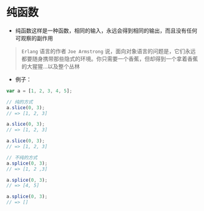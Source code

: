 纯函数
===

- 纯函数这样是一种函数，相同的输入，永远会得到相同的输出，而且没有任何可观察的副作用

> `Erlang` 语言的作者 `Joe Armstrong` 说，面向对象语言的问题是，它们永远都要随身携带那些隐式的环境。你只需要一个香蕉，但却得到一个拿着香蕉的大猩猩...以及整个丛林

- 例子：

```javascript
var a = [1, 2, 3, 4, 5];

// 纯的方式
a.slice(0, 3);
// => [1, 2, 3]

a.slice(0, 3);
// => [1, 2, 3]

a.slice(0, 3);
// => [1, 2, 3]

// 不纯的方式
a.splice(0, 3);
// => [1, 2 ,3]

a.splice(0, 3);
// => [4, 5]

a.splice(0, 3);
// => []
```